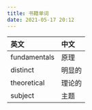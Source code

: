```yaml
---
title: 书籍单词
date: 2021-05-17 20:12
---
```

| 英文 | 中文 |
:--- | :--- 
fundamentals | 原理
distinct | 明显的
theoretical | 理论的
subject | 主题





